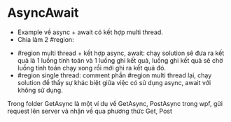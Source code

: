 # AsyncAwait
- Example về async + await có kết hợp multi thread.
- Chia làm 2 #region:
+ #region multi thread + kết hợp async, await: chạy solution sẽ đưa ra kết quả là 1 luồng tính toán và 1 luồng ghi kết quả, luồng ghi kết
quả sẽ chờ luồng tính toán chạy xong rồi mới ghi ra kết quả đó.
+ #region single thread: comment phần #region multi thread lại, chạy solution để thấy sự khác biệt giữa việc có sử dụng async, await với
không sử dụng.


Trong folder GetAsync là một ví dụ về GetAsync, PostAsync trong wpf, gửi request lên server và nhận về qua phương thức Get, Post